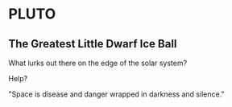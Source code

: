 # PLUTO

## The Greatest Little Dwarf Ice Ball

What lurks out there on the edge of the solar system?

Help?

"Space is disease and danger wrapped in darkness and silence."
